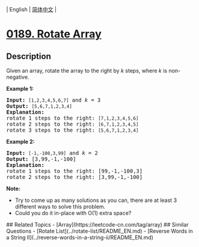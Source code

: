
| English | [简体中文](README.md) |
# [0189. Rotate Array](https://leetcode-cn.com/problems/rotate-array/)
## Description
<p>Given an array, rotate the array to the right by <em>k</em> steps, where&nbsp;<em>k</em>&nbsp;is non-negative.</p>

<p><strong>Example 1:</strong></p>

<pre>
<strong>Input:</strong> <code>[1,2,3,4,5,6,7]</code> and <em>k</em> = 3
<strong>Output:</strong> <code>[5,6,7,1,2,3,4]</code>
<strong>Explanation:</strong>
rotate 1 steps to the right: <code>[7,1,2,3,4,5,6]</code>
rotate 2 steps to the right: <code>[6,7,1,2,3,4,5]
</code>rotate 3 steps to the right: <code>[5,6,7,1,2,3,4]</code>
</pre>

<p><strong>Example 2:</strong></p>

<pre>
<strong>Input:</strong> <code>[-1,-100,3,99]</code> and <em>k</em> = 2
<strong>Output:</strong> [3,99,-1,-100]
<strong>Explanation:</strong> 
rotate 1 steps to the right: [99,-1,-100,3]
rotate 2 steps to the right: [3,99,-1,-100]
</pre>

<p><strong>Note:</strong></p>

<ul>
	<li>Try to come up as many solutions as you can, there are at least 3 different ways to solve this problem.</li>
	<li>Could you do it in-place with O(1) extra space?</li>
</ul>
## Related Topics
- [Array](https://leetcode-cn.com/tag/array)
## Similar Questions
- [Rotate List](../rotate-list/README_EN.md)
- [Reverse Words in a String II](../reverse-words-in-a-string-ii/README_EN.md)
